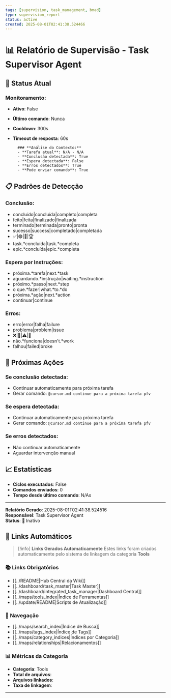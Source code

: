 ```yaml
---
tags: [supervision, task_management, bmad]
type: supervision_report
status: active
created: 2025-08-01T02:41:38.524466
---
```


# 📊 Relatório de Supervisão - Task Supervisor Agent

## 🎯 **Status Atual**

### **Monitoramento:**
- **Ativo**: False
- **Último comando**: Nunca
- **Cooldown**: 300s
- **Timeout de resposta**: 60s

        ### **Análise do Contexto:**
        - **Tarefa atual**: N/A - N/A
        - **Conclusão detectada**: True
        - **Espera detectada**: False
        - **Erros detectados**: True
        - **Pode enviar comando**: True

## 📋 **Padrões de Detecção**

### **Conclusão:**
- concluído|concluída|completo|completa
- feito|feita|finalizado|finalizada
- terminado|terminada|pronto|pronta
- sucesso|success|completado|completada
- ✅|🟢|🎯|🏆
- task.*concluída|task.*completa
- epic.*concluída|epic.*completa

### **Espera por Instruções:**
- próxima.*tarefa|next.*task
- aguardando.*instrução|waiting.*instruction
- próximo.*passo|next.*step
- o que.*fazer|what.*to.*do
- próxima.*ação|next.*action
- continuar|continue

### **Erros:**
- erro|error|falha|failure
- problema|problem|issue
- ❌|🔴|⚠️|🚨
- não.*funciona|doesn't.*work
- falhou|failed|broke

## 🚀 **Próximas Ações**

### **Se conclusão detectada:**
- Continuar automaticamente para próxima tarefa
- Gerar comando: `@cursor.md continue para a próxima tarefa pfv`

### **Se espera detectada:**
- Continuar automaticamente para próxima tarefa
- Gerar comando: `@cursor.md continue para a próxima tarefa pfv`

### **Se erros detectados:**
- Não continuar automaticamente
- Aguardar intervenção manual

## 📈 **Estatísticas**

- **Ciclos executados**: False
- **Comandos enviados**: 0
- **Tempo desde último comando**: N/As

---

**Relatório Gerado**: 2025-08-01T02:41:38.524516  
**Responsável**: Task Supervisor Agent  
**Status**: 🔴 Inativo

## 🔗 **Links Automáticos**

> [!info] **Links Gerados Automaticamente**
> Estes links foram criados automaticamente pelo sistema de linkagem da categoria **Tools**

### **📚 Links Obrigatórios**
- [[../README|Hub Central da Wiki]]
- [[../dashboard/task_master|Task Master]]
- [[../dashboard/integrated_task_manager|Dashboard Central]]
- [[../maps/tools_index|Índice de Ferramentas]]
- [[../update/README|Scripts de Atualização]]

### **🧭 Navegação**
- [[../maps/search_index|Índice de Busca]]
- [[../maps/tags_index|Índice de Tags]]
- [[../maps/category_indices|Índices por Categoria]]
- [[../maps/relationships|Relacionamentos]]

### **📊 Métricas da Categoria**
- **Categoria**: Tools
- **Total de arquivos**: <!-- Contador automático -->
- **Arquivos linkados**: <!-- Contador automático -->
- **Taxa de linkagem**: <!-- Percentual automático -->

---

